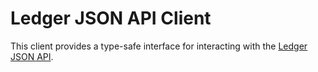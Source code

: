 # Ledger JSON API Client

This client provides a type-safe interface for interacting with the [Ledger JSON API](https://docs.digitalasset.com/build/3.4/reference/json-api/openapi).
